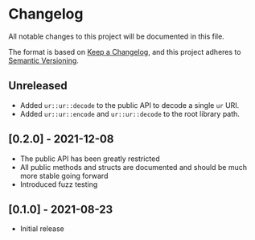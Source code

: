 # Changelog
All notable changes to this project will be documented in this file.

The format is based on [Keep a Changelog](https://keepachangelog.com/en/1.0.0/),
and this project adheres to [Semantic Versioning](https://semver.org/spec/v2.0.0.html).

## Unreleased
 - Added `ur::ur::decode` to the public API to decode a single `ur` URI.
 - Added `ur::ur::encode` and `ur::ur::decode` to the root library path.

## [0.2.0] - 2021-12-08
 - The public API has been greatly restricted
 - All public methods and structs are documented and should be much more stable going forward
 - Introduced fuzz testing

## [0.1.0] - 2021-08-23
 - Initial release